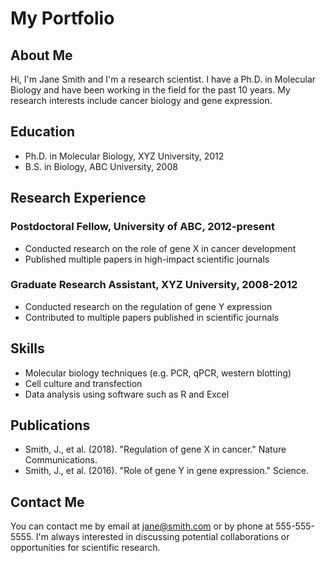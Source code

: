 # My Portfolio

## About Me

Hi, I'm Jane Smith and I'm a research scientist. I have a Ph.D. in Molecular Biology and have been working in the field for the past 10 years. My research interests include cancer biology and gene expression.

## Education

- Ph.D. in Molecular Biology, XYZ University, 2012
- B.S. in Biology, ABC University, 2008

## Research Experience

### Postdoctoral Fellow, University of ABC, 2012-present
- Conducted research on the role of gene X in cancer development
- Published multiple papers in high-impact scientific journals

### Graduate Research Assistant, XYZ University, 2008-2012
- Conducted research on the regulation of gene Y expression
- Contributed to multiple papers published in scientific journals

## Skills

- Molecular biology techniques (e.g. PCR, qPCR, western blotting)
- Cell culture and transfection
- Data analysis using software such as R and Excel

## Publications

- Smith, J., et al. (2018). "Regulation of gene X in cancer." Nature Communications.
- Smith, J., et al. (2016). "Role of gene Y in gene expression." Science.

## Contact Me

You can contact me by email at jane@smith.com or by phone at 555-555-5555. I'm always interested in discussing potential collaborations or opportunities for scientific research.
